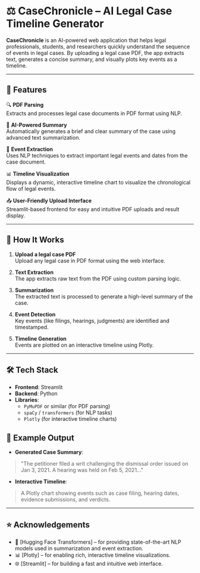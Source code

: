 # ⚖️ CaseChronicle – AI Legal Case Timeline Generator

**CaseChronicle** is an AI-powered web application that helps legal professionals, students, and researchers quickly understand the sequence of events in legal cases. By uploading a legal case PDF, the app extracts text, generates a concise summary, and visually plots key events as a timeline.

---

## 🚀 Features

🔍 **PDF Parsing**  
Extracts and processes legal case documents in PDF format using NLP.

🧠 **AI-Powered Summary**  
Automatically generates a brief and clear summary of the case using advanced text summarization.

📆 **Event Extraction**  
Uses NLP techniques to extract important legal events and dates from the case document.

📊 **Timeline Visualization**  
Displays a dynamic, interactive timeline chart to visualize the chronological flow of legal events.

📤 **User-Friendly Upload Interface**  
Streamlit-based frontend for easy and intuitive PDF uploads and result display.

---

## 📂 How It Works

1. **Upload a legal case PDF**  
   Upload any legal case in PDF format using the web interface.

2. **Text Extraction**  
   The app extracts raw text from the PDF using custom parsing logic.

3. **Summarization**  
   The extracted text is processed to generate a high-level summary of the case.

4. **Event Detection**  
   Key events (like filings, hearings, judgments) are identified and timestamped.

5. **Timeline Generation**  
   Events are plotted on an interactive timeline using Plotly.

---

## 🛠️ Tech Stack

- **Frontend**: Streamlit
- **Backend**: Python
- **Libraries**: 
  - `PyMuPDF` or similar (for PDF parsing)
  - `spaCy` / `transformers` (for NLP tasks)
  - `Plotly` (for interactive timeline charts)

## 📸 Example Output

- **Generated Case Summary**:  
> "The petitioner filed a writ challenging the dismissal order issued on Jan 3, 2021. A hearing was held on Feb 5, 2021..."

- **Interactive Timeline**:  
> A Plotly chart showing events such as case filing, hearing dates, evidence submissions, and verdicts.

---

## ⭐ Acknowledgements

- 🤗 [Hugging Face Transformers] – for providing state-of-the-art NLP models used in summarization and event extraction.
- 📊 [Plotly] – for enabling rich, interactive timeline visualizations.
- 🌐 [Streamlit] – for building a fast and intuitive web interface.

